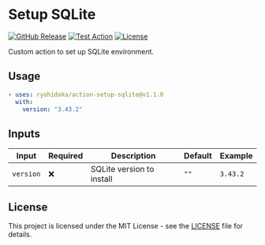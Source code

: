 # Setup SQLite

[![GitHub Release](https://img.shields.io/github/v/release/ryohidaka/action-setup-sqlite)](https://github.com/ryohidaka/action-setup-sqlite/releases/)
[![Test Action](https://github.com/ryohidaka/action-setup-sqlite/actions/workflows/test.yml/badge.svg)](https://github.com/ryohidaka/action-setup-sqlite/actions/workflows/test.yml)
[![License](https://img.shields.io/badge/license-MIT-blue.svg)](https://opensource.org/licenses/MIT)

Custom action to set up SQLite environment.

## Usage

```yml
- uses: ryohidaka/action-setup-sqlite@v1.1.0
  with:
    version: "3.43.2"
```

## Inputs

| Input     | Required | Description               | Default | Example  |
| --------- | -------- | ------------------------- | ------- | -------- |
| `version` | ❌       | SQLite version to install | `""`    | `3.43.2` |

## License

This project is licensed under the MIT License - see the [LICENSE](LICENSE) file for details.
